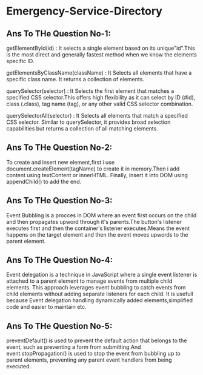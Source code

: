 # Emergency-Service-Directory

## Ans To THe Question No-1:

getElementById(id) : It selects a single element based on its unique"id".This is the most direct and generally fastest method when we know the elements specific ID.

getElementsByClassName(className) : It Selects all elements that have a specific class name. It returns a collection of elements.

querySelector(selector) : It Selects the first element that matches a specified CSS selector.This offers high flexibility as it can select by ID (#id), class (.class), tag name (tag), or any other valid CSS selector combination.

querySelectorAll(selector) : It Selects all elements that match a specified CSS selector. Similar to querySelector, it provides broad selection capabilities but returns a collection of all matching elements.

## Ans To THe Question No-2:

To create and insert new element,first i use document.createElement(tagName) to create it in memory.Then i add content using textContent or innerHTML. Finally, insert it into DOM using appendChild() to add the end.

## Ans To THe Question No-3:

Event Bubbling is a procces in DOM where an event first occurs on the child and then propagates upword through it's parents.The button's listener executes first and then the container's listener executes.Means the event happens on the target element and then the event moves upwords to the parent element.

## Ans To THe Question No-4:

Event delegation is a technique in JavaScript where a single event listener is attached to a parent element to manage events from multiple child elements. This approach leverages event bubbling to catch events from child elements without adding separate listeners for each child.
It is usefull because Event delegation handling dynamically added elements,simplified code and easier to maintain etc.

## Ans To THe Question No-5:

preventDefault() is used to prevent the default action that belongs to the event, such as preventing a form from submitting.And event.stopPropagation() is used to stop the event from bubbling up to parent elements, preventing any parent event handlers from being executed.
